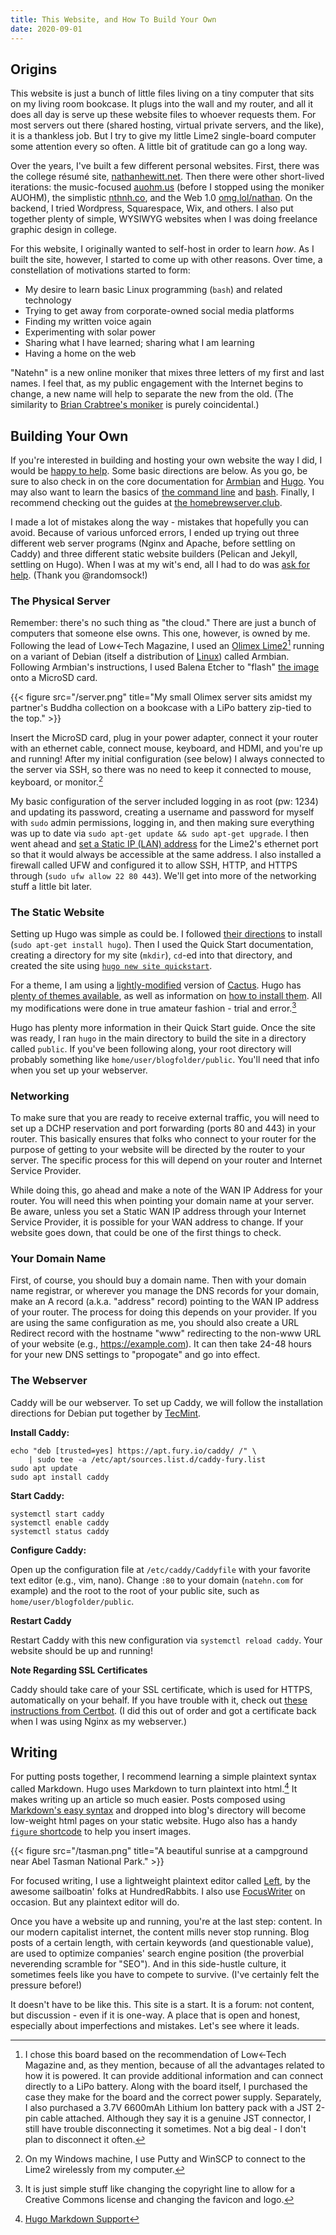 ```yaml
---
title: This Website, and How To Build Your Own
date: 2020-09-01
---
```


## Origins
This website is just a bunch of little files living on a tiny computer that sits on my living room bookcase. It plugs into the wall and my router, and all it does all day is serve up these website files to whoever requests them. For most servers out there (shared hosting, virtual private servers, and the like), it is a thankless job. But I try to give my little Lime2 single-board computer some attention every so often. A little bit of gratitude can go a long way.

Over the years, I've built a few different personal websites. First, there was the college résumé site, [nathanhewitt.net](https://natehn.com/posts/this-website/#origins). Then there were other short-lived iterations: the music-focused [auohm.us](https://natehn.com/posts/this-website/#origins) (before I stopped using the moniker AUOHM), the simplistic [nthnh.co](https://natehn.com/posts/this-website/#origins), and the Web 1.0 [omg.lol/nathan](https://natehn.com/posts/this-website/#origins). On the backend, I tried Wordpress, Squarespace, Wix, and others. I also put together plenty of simple, WYSIWYG websites when I was doing freelance graphic design in college. 

For this website, I originally wanted to self-host in order to learn *how*. As I built the site, however, I started to come up with other reasons. Over time, a constellation of motivations started to form:

- My desire to learn basic Linux programming (`bash`) and related technology
- Trying to get away from corporate-owned social media platforms
- Finding my written voice again
- Experimenting with solar power
- Sharing what I have learned; sharing what I am learning
- Having a home on the web

"Natehn" is a new online moniker that mixes three letters of my first and last names. I feel that, as my public engagement with the Internet begins to change, a new name will help to separate the new from the old. (The similarity to [Brian Crabtree's moniker](https://github.com/tehn) is purely coincidental.)

## Building Your Own
If you're interested in building and hosting your own website the way I did, I would be [happy to help](mailto:nthnhwtt@gmail.com). Some basic directions are below. As you go, be sure to also check in on the core documentation for [Armbian](https://docs.armbian.com/) and [Hugo](https://gohugo.io/getting-started/quick-start/). You may also want to learn the basics of [the command line](https://techlearningcollective.com/foundations/) and [bash](https://www.youtube.com/watch?v=4d77bxpgB5c). Finally, I recommend checking out the guides at [the homebrewserver.club](https://homebrewserver.club/).

I made a lot of mistakes along the way - mistakes that hopefully you can avoid. Because of various unforced errors, I ended up trying out three different web server programs (Nginx and Apache, before settling on Caddy) and three different static website builders (Pelican and Jekyll, settling on Hugo). When I was at my wit's end, all I had to do was [ask for help](https://stackoverflow.com/questions/63351978/css-not-loading-for-self-hosted-nginx-with-jekyll-hugo-site/63359674). (Thank you @randomsock!)

### The Physical Server
Remember: there's no such thing as "the cloud." There are just a bunch of computers that someone else owns. This one, however, is owned by me. Following the lead of Low←Tech Magazine, I used an [Olimex Lime2](https://www.olimex.com/wiki/A20-OLinuXino-LIME2)[^board info] running on a variant of Debian (itself a distribution of [Linux](https://en.wikipedia.org/wiki/Linux_distribution)) called Armbian. Following Armbian's instructions, I used Balena Etcher to "flash" [the image](https://www.armbian.com/olimex-lime-2/) onto a MicroSD card.

{{< figure src="/server.png" title="My small Olimex server sits amidst my partner's Buddha collection on a bookcase with a LiPo battery zip-tied to the top." >}}

[^board info]: I chose this board based on the recommendation of Low←Tech Magazine and, as they mention, because of all the advantages related to how it is powered. It can provide additional information and can connect directly to a LiPo battery. Along with the board itself, I purchased the case they make for the board and the correct power supply. Separately, I also purchased a 3.7V 6600mAh Lithium Ion battery pack with a JST 2-pin cable attached. Although they say it is a genuine JST connector, I still have trouble disconnecting it sometimes. Not a big deal - I  don't plan to disconnect it often.

Insert the MicroSD card, plug in your power adapter, connect it your router with an ethernet cable, connect mouse, keyboard, and HDMI, and you're up and running! After my initial configuration (see below) I always connected to the server via SSH, so there was no need to keep it connected to mouse, keyboard, or monitor.[^ssh]

[^ssh]: On my Windows machine, I use Putty and WinSCP to connect to the Lime2 wirelessly from my computer.

My basic configuration of the server included logging in as root (pw: 1234) and updating its password, creating a username and password for myself with `sudo` admin permissions, logging in, and then making sure everything was up to date via `sudo apt-get update && sudo apt-get upgrade`. I then went ahead and [set a Static IP (LAN) address](https://linuxconfig.org/how-to-setup-a-static-ip-address-on-debian-linux) for the Lime2's ethernet port so that it would always be accessible at the same address. I also installed a firewall called UFW and configured it to allow SSH, HTTP, and HTTPS through (`sudo ufw allow 22 80 443`). We'll get into more of the networking stuff a little bit later. 

### The Static Website
Setting up Hugo was simple as could be. I followed [their directions](https://gohugo.io/getting-started/installing#debian-and-ubuntu) to install (`sudo apt-get install hugo`). Then I used the Quick Start documentation, creating a directory for my site (`mkdir`), `cd`-ed into that directory, and created the site using [`hugo new site quickstart`](https://gohugo.io/getting-started/quick-start/#step-2-create-a-new-site). 

For a theme, I am using a [lightly-modified](https://github.com/natehn/blog-theme) version of [Cactus](https://github.com/monkeyWzr/hugo-theme-cactus). Hugo has [plenty of themes available](https://themes.gohugo.io/), as well as information on [how to install them](https://gohugo.io/getting-started/quick-start/#step-3-add-a-theme). All my modifications were done in true amateur fashion - trial and error.[^theme]

[^theme]: It is just simple stuff like changing the copyright line to allow for a Creative Commons license and changing the favicon and logo.

Hugo has plenty more information in their Quick Start guide. Once the site was ready, I ran `hugo` in the main directory to build the site in a directory called `public`. If you've been following along, your root directory will probably something like `home/user/blogfolder/public`. You'll need that info when you set up your webserver.

### Networking
To make sure that you are ready to receive external traffic, you will need to set up a DCHP reservation and port forwarding (ports 80 and 443) in your router. This basically ensures that folks who connect to your router for the purpose of getting to your website will be directed by the router to your server. The specific process for this will depend on your router and Internet Service Provider.

While doing this, go ahead and make a note of the WAN IP Address for your router. You will need this when pointing your domain name at your server. Be aware, unless you set a Static WAN IP address through your Internet Service Provider, it is possible for your WAN address to change. If your website goes down, that could be one of the first things to check. 

### Your Domain Name
First, of course, you should buy a domain name. Then with your domain name registrar, or wherever you manage the DNS records for your domain, make an A record (a.k.a. "address" record) pointing to the WAN IP address of your router. The process for doing this depends on your provider. If you are using the same configuration as me, you should also create a URL Redirect record with the hostname "www" redirecting to the non-www URL of your website (e.g., https://example.com). It can then take 24-48 hours for your new DNS settings to "propogate" and go into effect.

### The Webserver
Caddy will be our webserver. To set up Caddy, we will follow the installation directions for Debian put together by [TecMint](https://www.tecmint.com/install-caddy-web-server-in-centos-ubuntu/).

**Install Caddy:**

```
echo "deb [trusted=yes] https://apt.fury.io/caddy/ /" \
    | sudo tee -a /etc/apt/sources.list.d/caddy-fury.list
sudo apt update
sudo apt install caddy
```

**Start Caddy:**

```
systemctl start caddy
systemctl enable caddy
systemctl status caddy
```

**Configure Caddy:**

Open up the configuration file at `/etc/caddy/Caddyfile` with your favorite text editor (e.g., vim, nano). Change `:80` to your domain (`natehn.com` for example) and the root to the root of your public site, such as `home/user/blogfolder/public`.

**Restart Caddy**

Restart Caddy with this new configuration via `systemctl reload caddy`. Your website should be up and running!

**Note Regarding SSL Certificates**

Caddy should take care of your SSL certificate, which is used for HTTPS, automatically on your behalf. If you have trouble with it, check out [these instructions from Certbot](https://certbot.eff.org/lets-encrypt/debianbuster-other). (I did this out of order and got a certificate back when I was using Nginx as my webserver.)

## Writing

For putting posts together, I recommend learning a simple plaintext syntax called Markdown. Hugo uses Markdown to turn plaintext into html.[^support] It makes writing up an article so much easier. Posts composed using [Markdown's easy syntax](https://www.markdownguide.org/basic-syntax/) and dropped into blog's directory will become low-weight html pages on your static website. Hugo also has a handy [`figure` shortcode](https://gohugo.io/content-management/shortcodes/) to help you insert images.

[^support]: [Hugo Markdown Support](https://www.markdownguide.org/tools/hugo/)

{{< figure src="/tasman.png" title="A beautiful sunrise at a campground near Abel Tasman National Park." >}}

For focused writing, I use a lightweight plaintext editor called [Left](https://hundredrabbits.itch.io/left), by the awesome sailboatin' folks at HundredRabbits. I also use [FocusWriter](https://gottcode.org/focuswriter/) on occasion. But any plaintext editor will do.

Once you have a website up and running, you're at the last step: content. In our modern capitalist internet, the content mills never stop running. Blog posts of a certain length, with certain keywords (and questionable value), are used to optimize companies' search engine position (the proverbial neverending scramble for "SEO"). And in this side-hustle culture, it sometimes feels like you have to compete to survive. (I've certainly felt the pressure before!) 

It doesn't have to be like this. This site is a start. It is a forum: not content, but discussion - even if it is one-way. A place that is open and honest, especially about imperfections and mistakes. Let's see where it leads.
